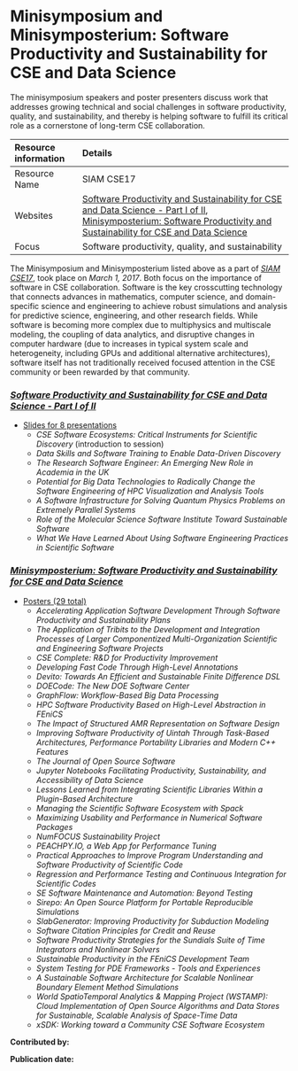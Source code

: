 # Minisymposium and Minisymposterium: Software Productivity and Sustainability for CSE and Data Science

The minisymposium speakers and poster presenters discuss work that addresses growing technical and social challenges in software productivity, quality, and sustainability, and thereby is helping software to fulfill its critical role as a cornerstone of long-term CSE collaboration.

Resource information | Details
:--- | :--- 
Resource Name  | SIAM CSE17
Websites | [Software Productivity and Sustainability for CSE and Data Science - Part I of II](http://meetings.siam.org/sess/dsp_programsess.cfm?SESSIONCODE=60947), [Minisymposterium: Software Productivity and Sustainability for CSE and Data Science](https://meetings.siam.org/sess/dsp_programsess.cfm?SESSIONCODE=62022)
Focus | Software productivity, quality, and sustainability

The Minisymposium and Minisymposterium listed above as a part of *[SIAM CSE17](https://www.siam.org/meetings/cse17/)*, took place on *March 1, 2017*. Both focus on the importance of software in CSE collaboration. Software is the key crosscutting technology that connects advances in mathematics, computer science, and domain-specific science and engineering to achieve robust simulations and analysis for predictive science, engineering, and other research fields. While software is becoming more complex due to multiphysics and multiscale modeling, the coupling of data analytics, and disruptive changes in computer hardware (due to increases in typical system scale and heterogeneity, including GPUs and additional alternative architectures), software itself has not traditionally received focused attention in the CSE community or been rewarded by that community.

### *[Software Productivity and Sustainability for CSE and Data Science - Part I of II](http://meetings.siam.org/sess/dsp_programsess.cfm?SESSIONCODE=60947)*
- [Slides for 8 presentations](https://doi.org/10.6084/m9.figshare.c.3705946)
  - _CSE Software Ecosystems: Critical Instruments for Scientific Discovery_ (introduction to session)
  - _Data Skills and Software Training to Enable Data-Driven Discovery_
  - _The Research Software Engineer: An Emerging New Role in Academia in the UK_
  - _Potential for Big Data Technologies to Radically Change the Software Engineering of HPC Visualization and Analysis Tools_
  - _A Software Infrastructure for Solving Quantum Physics Problems on Extremely Parallel Systems_
  - _Role of the Molecular Science Software Institute Toward Sustainable Software_
  - _What We Have Learned About Using Software Engineering Practices in Scientific Software_

### *[Minisymposterium: Software Productivity and Sustainability for CSE and Data Science](http://meetings.siam.org/sess/dsp_programsess.cfm?SESSIONCODE=62022)*
- [Posters (29 total)](https://doi.org/10.6084/m9.figshare.c.3703771)
  - _Accelerating Application Software Development Through Software Productivity and Sustainability Plans_
  - _The Application of Tribits to the Development and Integration Processes of Larger Componentized Multi-Organization Scientific and Engineering Software Projects_
  - _CSE Complete: R&D for Productivity Improvement_
  - _Developing Fast Code Through High-Level Annotations_
  - _Devito: Towards An Efficient and Sustainable Finite Difference DSL_
  - _DOECode: The New DOE Software Center_
  - _GraphFlow: Workflow-Based Big Data Processing_
  - _HPC Software Productivity Based on High-Level Abstraction in FEniCS_
  - _The Impact of Structured AMR Representation on Software Design_
  - _Improving Software Productivity of Uintah Through Task-Based Architectures, Performance Portability Libraries and Modern C++ Features_
  - _The Journal of Open Source Software_
  - _Jupyter Notebooks Facilitating Productivity, Sustainability, and Accessibility of Data Science_
  - _Lessons Learned from Integrating Scientific Libraries Within a Plugin-Based Architecture_
  - _Managing the Scientific Software Ecosystem with Spack_
  - _Maximizing Usability and Performance in Numerical Software Packages_
  - _NumFOCUS Sustainability Project_
  - _PEACHPY.IO, a Web App for Performance Tuning_
  - _Practical Approaches to Improve Program Understanding and Software Productivity of Scientific Code_
  - _Regression and Performance Testing and Continuous Integration for Scientific Codes_
  - _SE Software Maintenance and Automation: Beyond Testing_
  - _Sirepo: An Open Source Platform for Portable Reproducible Simulations_
  - _SlabGenerator: Improving Productivity for Subduction Modeling_
  - _Software Citation Principles for Credit and Reuse_
  - _Software Productivity Strategies for the Sundials Suite of Time Integrators and Nonlinear Solvers_
  - _Sustainable Productivity in the FEniCS Development Team_
  - _System Testing for PDE Frameworks - Tools and Experiences_
  - _A Sustainable Software Architecture for Scalable Nonlinear Boundary Element Method Simulations_
  - _World SpatioTemporal Analytics & Mapping Project (WSTAMP): Cloud Implementation of Open Source Algorithms and Data Stores for Sustainable, Scalable Analysis of Space-Time Data_
  - _xSDK: Working toward a Community CSE Software Ecosystem_


**Contributed by:**

**Publication date:**

<!---
Publish: yes
Categories: Planning, Reliability, Collaboration, Performance
Topics: improving productivity and sustainability, configuration and builds, testing, documentation, software interoperability, strategies for more effective teams
Tags: event, poster
Level: 2
Prerequisites: defaults
Aggregate: subresource, stand-alone
--->
